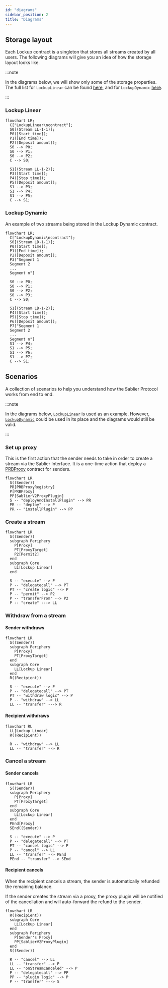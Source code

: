 ```yaml
---
id: "diagrams"
sidebar_position: 2
title: "Diagrams"
---
```


## Storage layout

Each Lockup contract is a singleton that stores all streams created by all users. The following diagrams will give you
an idea of how the storage layout looks like.

:::note

In the diagrams below, we will show only some of the storage properties. The full list for `LockupLinear` can be found
[here](/contracts/v2/reference/core/types/library.LockupLinear#stream), and for `LockupDynamic`
[here](/contracts/v2/reference/core/types/library.LockupDynamic#stream).

:::

### Lockup Linear

```mermaid
flowchart LR;
  C["LockupLinear\ncontract"];
  S0[(Stream LL-1-1)];
  P0([Start time]);
  P1([End time]);
  P2([Deposit amount]);
  S0 --> P0;
  S0 --> P1;
  S0 --> P2;
  C --> S0;

  S1[(Stream LL-1-2)];
  P3([Start time]);
  P4([Stop time]);
  P5([Deposit amount]);
  S1 --> P3;
  S1 --> P4;
  S1 --> P5;
  C --> S1;
```

### Lockup Dynamic

An example of two streams being stored in the Lockup Dynamic contract.

```mermaid
flowchart LR;
  C["LockupDynamic\ncontract"];
  S0[(Stream LD-1-1)];
  P0([Start time]);
  P1([End time]);
  P2([Deposit amount]);
  P3["Segment 1
  Segment 2
  ...
  Segment n"]

  S0 --> P0;
  S0 --> P1;
  S0 --> P2;
  S0 --> P3;
  C --> S0;

  S1[(Stream LD-1-2)];
  P4([Start time]);
  P5([Stop time]);
  P6([Deposit amount]);
  P7["Segment 1
  Segment 2
  ...
  Segment n"]
  S1 --> P4;
  S1 --> P5;
  S1 --> P6;
  S1 --> P7;
  C --> S1;
```

## Scenarios

A collection of scenarios to help you understand how the Sablier Protocol works from end to end.

:::note

In the diagrams below, [`LockupLinear`](/contracts/v2/reference/core/contract.SablierV2LockupLinear) is used as an
example. However, [`LockupDynamic`](/contracts/v2/reference/core/contract.SablierV2LockupLinear) could be used in its
place and the diagrams would still be valid.

:::

### Set up proxy

This is the first action that the sender needs to take in order to create a stream via the Sablier Interface. It is a
one-time action that deploy a [PRBProxy](https://github.com/PaulRBerg/prb-proxy) contract for senders.

```mermaid
flowchart LR
  S((Sender))
  PR[PRBProxyRegistry]
  P[PRBProxy]
  PP[SablierV2ProxyPlugin]
  S -- "deployAndInstallPlugin" --> PR
  PR -- "deploy" --> P
  PR -- "installPlugin" --> PP
```

### Create a stream

```mermaid
flowchart LR
  S((Sender))
  subgraph Periphery
    P[Proxy]
    PT[ProxyTarget]
    P2[Permit2]
  end
  subgraph Core
    LL[Lockup Linear]
  end

  S -- "execute" --> P
  P -- "delegatecall" --> PT
  PT -- "create logic" --> P
  P -- "permit" --> P2
  P -- "transferFrom" --> P2
  P -- "create" ---> LL
```

### Withdraw from a stream

#### Sender withdraws

```mermaid
flowchart LR
  S((Sender))
  subgraph Periphery
    P[Proxy]
    PT[ProxyTarget]
  end
  subgraph Core
    LL[Lockup Linear]
  end
  R((Recipient))

  S -- "execute" --> P
  P -- "delegatecall" --> PT
  PT -- "withdraw logic" --> P
  P -- "withdraw" --> LL
  LL -- "transfer" ---> R
```

#### Recipient withdraws

```mermaid
flowchart RL
  LL[Lockup Linear]
  R((Recipient))

  R -- "withdraw" --> LL
  LL -- "transfer" --> R
```

### Cancel a stream

#### Sender cancels

```mermaid
flowchart LR
  S((Sender))
  subgraph Periphery
    P[Proxy]
    PT[ProxyTarget]
  end
  subgraph Core
    LL[Lockup Linear]
  end
  PEnd[Proxy]
  SEnd((Sender))

  S -- "execute" --> P
  P -- "delegatecall" --> PT
  PT -- "cancel logic" --> P
  P -- "cancel" --> LL
  LL -- "transfer" --> PEnd
  PEnd -- "transfer" --> SEnd
```

#### Recipient cancels

When the recipient cancels a stream, the sender is automatically refunded the remaining balance.

If the sender creates the stream via a proxy, the proxy plugin will be notified of the cancellation and will
auto-forward the refund to the sender.

```mermaid
flowchart LR
  R((Recipient))
  subgraph Core
    LL[Lockup Linear]
  end
  subgraph Periphery
    P[Sender's Proxy]
    PP[SablierV2ProxyPlugin]
  end
  S((Sender))

  R -- "cancel" --> LL
  LL -- "transfer" --> P
  LL -- "onStreamCanceled" --> P
  P -- "delegatecall" --> PP
  PP -- "plugin logic" --> P
  P -- "transfer" ---> S
```
